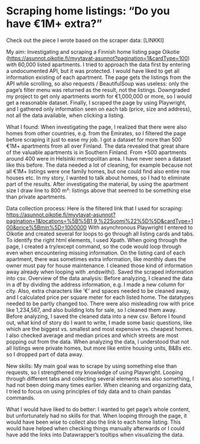 # Scraping home listings: “Do you have €1M+ extra?”

Check out the piece I wrote based on the scraper data: [LINKKI]

My aim:
Investigating and scraping a Finnish home listing page Oikotie (https://asunnot.oikotie.fi/myytavat-asunnot?pagination=1&cardType=100) with 60,000 listed apartments. 
I tried to approach the data first by entering a undocumented API, but it was protected. I would have liked to get all information existing of each apartment. The page gets the listings from the API while scrolling, so also requests / BeautifulSoup was useless: only the page’s filter menu was returned as the result, not the listings.
Downgraded my project to get only apartments worth for €1,000,000 or more, so I would get a reasonable dataset. Finally, I scraped the page by using Playwright, and I gathered only information seen on each tab (price, size and address), not all the data available, when clicking a listing.

What I found:
When investigating the page, I realized that there were also homes from other countries, e.g. from the Emirates, so I filtered the page before scraping it just to ease my job.
I got a dataset for more than 500 €1M+ apartments from all over Finland. The data revealed that great share of the valuable apartments is in Southern Finland. From +500 apartments around 400 were in Helsinki metropolitan area. I have never seen a dataset like this before.
The data needed a lot of cleaning, for example because not all €1M+ listings were one family homes, but one could find also entire row houses etc. In my story, I wanted to talk about homes, so I had to eliminate part of the results. After investigating the material, by using the apartment size I draw line to 800 m²: listings above that seemed to be something else than private apartments.

Data collection process:
Here is the filtered link that I used for scraping: https://asunnot.oikotie.fi/myytavat-asunnot?pagination=1&locations=%5B%5B1,9,%22Suomi%22%5D%5D&cardType=100&price%5Bmin%5D=1000000 
With asynchronous Playwright I entered to Oikotie and created several for loops to go through all listing cards and tabs. To identify the right html elements, I used Xpath. 
When going through the page, I created a try/except command, so the code would loop through even when encountering missing information. On the listing card of each apartment, there was sometimes extra information, like monthly dues the owner must pay for house maintenance. I cleaned those kind of information away already when looping with .endswith().
Saved the scraped information into csv.
Overview of the data analysis:
Before analyzing, I cleaned the data in a df by dividing the address information, e.g. I made a new column for city. Also, extra characters like ‘€’ and spaces needed to be cleaned away, and I calculated price per square meter for each listed home. The datatypes needed to be partly changed too. There were also misleading row with price like 1,234,567, and also building lots for sale, so I cleaned them away. Before analyzing, I saved the cleaned data into a new csv.
Before I found out, what kind of story do I want to write, I made some basic questions, like which are the biggest vs. smallest and most expensive vs. cheapest homes. I also checked average and median prices and which streets are most popping out from the data.
When analyzing the data, I understood that not all listings were private homes, but more like entire housing units, B&Bs etc. so I dropped part of data away.

New skills:
My main goal was to scrape by using something else than requests, so I strengthened my knowledge of using Playwright. Looping through different tabs and collecting several elements was also something, I had not been doing many times earlier. 
When cleaning and organizing data, I tried to focus on using principles of tidy data and to chain pandas commands.

What I would have liked to do better:
I wanted to get page’s whole content, but unfortunately had no skills for that.
When looping through the page, it would have been wise to collect also the link to each home listing. This would have helped when checking things manually afterwards or I could have add the links into Datawrapper’s tooltips when visualizing the data.
